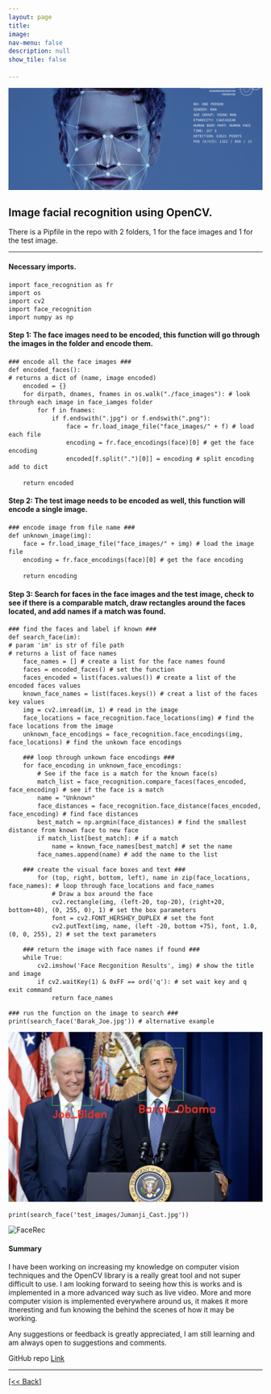 ```yaml
---
layout: page
title:
image: 
nav-menu: false
description: null
show_tile: false

---
```


![twitter](https://github.com/CVanchieri/DSPortfolio/blob/master/assets/images/ImageFacialRecognition/face_recognition.png?raw=true) <br>

## Image facial recognition using OpenCV.
There is a Pipfile in the repo with 2 folders, 1 for the face images and 1 for the test image.

---

#### Necessary imports.
```
import face_recognition as fr
import os
import cv2
import face_recognition
import numpy as np
```

#### Step 1: The face images need to be encoded, this function will go through the images in the folder and encode them.
```
### encode all the face images ###
def encoded_faces():
# returns a dict of (name, image encoded)
    encoded = {}
    for dirpath, dnames, fnames in os.walk("./face_images"): # look through each image in face_iamges folder 
        for f in fnames: 
            if f.endswith(".jpg") or f.endswith(".png"):
                face = fr.load_image_file("face_images/" + f) # load each file 
                encoding = fr.face_encodings(face)[0] # get the face encoding 
                encoded[f.split(".")[0]] = encoding # split encoding add to dict

    return encoded
```

#### Step 2: The test image needs to be encoded as well, this function will encode a single image.
```
### encode image from file name ### 
def unknown_image(img):
    face = fr.load_image_file("face_images/" + img) # load the image file 
    encoding = fr.face_encodings(face)[0] # get the face encoding 

    return encoding
```

#### Step 3: Search for faces in the face images and the test image, check to see if there is a comparable match, draw rectangles around the faces located, and add names if a match was found.
```
### find the faces and label if known ###
def search_face(im):
# param 'im' is str of file path
# returns a list of face names
    face_names = [] # create a list for the face names found 
    faces = encoded_faces() # set the function
    faces_encoded = list(faces.values()) # create a list of the encoded faces values 
    known_face_names = list(faces.keys()) # creat a list of the faces key values 
    img = cv2.imread(im, 1) # read in the image
    face_locations = face_recognition.face_locations(img) # find the face locations from the image 
    unknown_face_encodings = face_recognition.face_encodings(img, face_locations) # find the unkown face encodings
```
```
    ### loop through unkown face encodings ###
    for face_encoding in unknown_face_encodings:
        # See if the face is a match for the known face(s)
        match_list = face_recognition.compare_faces(faces_encoded, face_encoding) # see if the face is a match 
        name = "Unknown" 
        face_distances = face_recognition.face_distance(faces_encoded, face_encoding) # find face distances 
        best_match = np.argmin(face_distances) # find the smallest distance from known face to new face 
        if match_list[best_match]: # if a match 
            name = known_face_names[best_match] # set the name 
        face_names.append(name) # add the name to the list 
```
```
    ### create the visual face boxes and text ### 
        for (top, right, bottom, left), name in zip(face_locations, face_names): # loop through face_locations and face_names
            # Draw a box around the face
            cv2.rectangle(img, (left-20, top-20), (right+20, bottom+40), (0, 255, 0), 1) # set the box parameters 
            font = cv2.FONT_HERSHEY_DUPLEX # set the font 
            cv2.putText(img, name, (left -20, bottom +75), font, 1.0, (0, 0, 255), 2) # set the text parameters 
```
```
    ### return the image with face names if found ###
    while True: 
        cv2.imshow('Face Recgonition Results', img) # show the title and image 
        if cv2.waitKey(1) & 0xFF == ord('q'): # set wait key and q exit command 
            return face_names 
```
```
### run the function on the image to search ### 
print(search_face('Barak_Joe.jpg')) # alternative example 
```
![FaceRec](https://github.com/CVanchieri/DSPortfolio/blob/master/assets/images/ImageFacialRecognition/BarakJoe.png?raw=true) <br>
```
print(search_face('test_images/Jumanji_Cast.jpg'))
```
![FaceRec](https://github.com/CVanchieri/DSPortfolio/blob/master/assets/images/ImageFacialRecognition/JumanjiCast.png?raw=true) <br>

#### Summary
I have been working on increasing my knowledge on computer vision techniques and the OpenCV library is a really great tool and not super difficult to use.  I am looking forward to seeing how this is works and is implemented in a more advanced way such as live video.  More and more computer vision is implemented everywhere around us, it makes it more itneresting and fun knowing the behind the scenes of how it may be working.

Any suggestions or feedback is greatly appreciated, I am still learning and am always open to suggestions and comments.

GitHub repo
[Link]({{'https://github.com/CVanchieri/DSPortfolio/tree/master/posts/OpenCVImageFacialRecognitionPost'}})





---
[[<< Back]](https://cvanchieri.github.io/DSPortfolio/Tile1_Projects.html)
